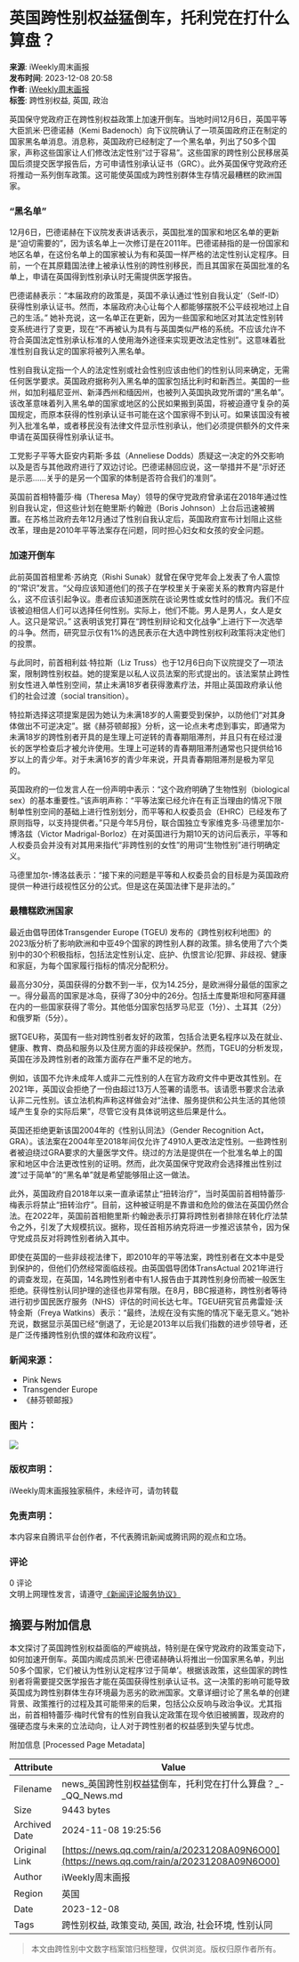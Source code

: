 # 英国跨性别权益猛倒车，托利党在打什么算盘？

**来源**: iWeekly周末画报  
**发布时间**: 2023-12-08 20:58  
**作者**: [iWeekly周末画报](https://news.qq.com/omn/author/8QMd3XtZ6Y0auD%2Ff)  
**标签**: 跨性别权益, 英国, 政治

英国保守党政府正在跨性别权益政策上加速开倒车。当地时间12月6日，英国平等大臣凯米·巴德诺赫（Kemi Badenoch）向下议院确认了一项英国政府正在制定的国家黑名单消息。消息称，英国政府已经制定了一个黑名单，列出了50多个国家，声称这些国家让人们修改法定性别“过于容易”。这些国家的跨性别公民移居英国后须提交医学报告后，方可申请性别承认证书（GRC）。此外英国保守党政府还将推动一系列倒车政策。这可能使英国成为跨性别群体生存情况最糟糕的欧洲国家。

### “黑名单”

12月6日，巴德诺赫在下议院发表讲话表示，英国批准的国家和地区名单的更新是“迫切需要的”，因为该名单上一次修订是在2011年。巴德诺赫指的是一份国家和地区名单，在这份名单上的国家被认为有和英国一样严格的法定性别认定程序。目前，一个在其原籍国法律上被承认性别的跨性别移民，而且其国家在英国批准的名单上，申请在英国得到性别承认时无需提供医学报告。

巴德诺赫表示：“本届政府的政策是，英国不承认通过‘性别自我认定’（Self-ID）获得性别承认证书。然而，本届政府决心让每个人都能够摆脱不公平歧视地过上自己的生活。” 她补充说，这一名单正在更新，因为一些国家和地区对其法定性别转变系统进行了变更，现在“不再被认为具有与英国类似严格的系统。不应该允许不符合英国法定性别承认标准的人使用海外途径来实现更改法定性别”。这意味着批准性别自我认定的国家将被列入黑名单。

性别自我认定指一个人的法定性别或社会性别应该由他们的性别认同来确定，无需任何医学要求。英国政府据称列入黑名单的国家包括比利时和新西兰。美国的一些州，如加利福尼亚州、新泽西州和缅因州，也被列入英国执政党所谓的“黑名单”。该改革意味着列入黑名单的国家或地区的公民如果搬到英国，将被迫遵守复杂的英国规定，而原本获得的性别承认证书可能在这个国家得不到认可。如果该国没有被列入批准名单，或者移民没有法律文件显示性别承认，他们必须提供额外的文件来申请在英国获得性别承认证书。

工党影子平等大臣安内莉斯·多兹（Anneliese Dodds）质疑这一决定的外交影响以及是否与其他政府进行了双边讨论。巴德诺赫回应说，这一举措并不是“示好还是示恶……关乎的是另一个国家的体制是否符合我们的准则”。

英国前首相特蕾莎·梅（Theresa May）领导的保守党政府曾承诺在2018年通过性别自我认定，但这些计划在鲍里斯·约翰逊（Boris Johnson）上台后迅速被搁置。在苏格兰政府去年12月通过了性别自我认定后，英国政府宣布计划阻止这些改革，理由是2010年平等法案存在问题，同时担心妇女和女孩的安全问题。

### 加速开倒车

此前英国首相里希·苏纳克（Rishi Sunak）就曾在保守党年会上发表了令人震惊的“常识”发言。“父母应该知道他们的孩子在学校里关于亲密关系的教育内容是什么，这不应该引起争议。患者应该知道医院在谈论男性或女性时的情况。我们不应该被迫相信人们可以选择任何性别。实际上，他们不能。男人是男人，女人是女人。这只是常识。” 这表明该党打算在“跨性别辩论和文化战争”上进行下一次选举的斗争。然而，研究显示仅有1%的选民表示在大选中跨性别权利政策将决定他们的投票。

与此同时，前首相利兹·特拉斯（Liz Truss）也于12月6日向下议院提交了一项法案，限制跨性别权益。她的提案是以私人议员法案的形式提出的。该法案禁止跨性别女性进入单性别空间，禁止未满18岁者获得激素疗法，并阻止英国政府承认他们的社会过渡（social transition）。

特拉斯选择这项提案是因为她认为未满18岁的人需要受到保护，以防他们“对其身体做出不可逆决定”。据《赫芬顿邮报》分析，这一论点未考虑到事实，即通常为未满18岁的跨性别者开具的是生理上可逆转的青春期阻滞剂，并且只有在经过漫长的医学检查后才被允许使用。生理上可逆转的青春期阻滞剂通常也只提供给16岁以上的青少年。对于未满16岁的青少年来说，开具青春期阻滞剂是极为罕见的。

英国政府的一位发言人在一份声明中表示：“这个政府明确了生物性别（biological sex）的基本重要性。”该声明声称：“平等法案已经允许在有正当理由的情况下限制单性别空间的基础上进行性别划分，而平等和人权委员会（EHRC）已经发布了原则指导，以支持提供者。”只是今年5月份，联合国独立专家维克多·马德里加尔-博洛兹（Victor Madrigal-Borloz）在对英国进行为期10天的访问后表示，平等和人权委员会并没有对其用来指代“非跨性别的女性”的用词“生物性别”进行明确定义。

马德里加尔-博洛兹表示：“接下来的问题是平等和人权委员会的目标是为英国政府提供一种进行歧视性区分的公式。但是这在英国法律下是非法的。”

### 最糟糕欧洲国家

最近由倡导团体Transgender Europe (TGEU) 发布的《跨性别权利地图》的2023版分析了影响欧洲和中亚49个国家的跨性别人群的政策。排名使用了六个类别中的30个积极指标，包括法定性别认定、庇护、仇恨言论/犯罪、非歧视、健康和家庭，为每个国家履行指标的情况分配积分。

最高分30分，英国获得的分数不到一半，仅为14.25分，是欧洲得分最低的国家之一。得分最高的国家是冰岛，获得了30分中的26分。包括土库曼斯坦和阿塞拜疆在内的一些国家获得了零分。其他低分国家包括罗马尼亚（1分）、土耳其（2分）和俄罗斯（5分）。

据TGEU称，英国有一些对跨性别者友好的政策，包括合法更名程序以及在就业、健康、教育、商品和服务以及住房方面的非歧视保护。然而，TGEU的分析发现，英国在涉及跨性别者的政策方面存在严重不足的地方。

例如，该国不允许未成年人或非二元性别的人在官方政府文件中更改其性别。在2021年，英国议会拒绝了一份由超过13万人签署的请愿书。该请愿书要求合法承认非二元性别。该立法机构声称这样做会对“法律、服务提供和公共生活的其他领域产生复杂的实际后果”，尽管它没有具体说明这些后果是什么。

英国还拒绝更新该国2004年的《性别认同法》（Gender Recognition Act，GRA）。该法案在2004年至2018年间仅允许了4910人更改法定性别。一些跨性别者被迫绕过GRA要求的大量医学文件。绕过的方法是提供在一个批准名单上的国家和地区中合法更改性别的证明。然而，此次英国保守党政府会选择推出性别过渡“过于简单”的“黑名单”就是希望能够阻止这一做法。

此外，英国政府自2018年以来一直承诺禁止“扭转治疗”，当时英国前首相特蕾莎·梅表示将禁止“扭转治疗”。目前，这种被证明是不靠谱和危险的做法在英国仍然合法。在2022年，英国前首相鲍里斯·约翰逊表示打算将跨性别者排除在转化疗法禁令之外，引发了大规模抗议。据称，现任首相苏纳克将进一步推迟该禁令，因为保守党成员反对将跨性别者纳入其中。

即使在英国的一些非歧视法律下，即2010年的平等法案，跨性别者在文本中是受到保护的，但他们仍然经常面临歧视。由英国倡导团体TransActual 2021年进行的调查发现，在英国，14名跨性别者中有1人报告由于其跨性别身份而被一般医生拒绝。获得性别认同护理的途径也非常有限。在8月，BBC报道称，跨性别者等待进行初步国民医疗服务（NHS）评估的时间长达七年。TGEU研究官员弗雷娅·沃特金斯（Freya Watkins）表示：“最终，法规在没有实施的情况下毫无意义。”她补充说，数据显示英国已经“倒退了，无论是2013年以后我们指数的进步领导者，还是广泛传播跨性别仇恨的媒体和政府议程”。

### 新闻来源：
- Pink News
- Transgender Europe
- 《赫芬顿邮报》

### 图片：
![](https://inews.gtimg.com/newsapp_bt/0/1012205723968_6694/0)

### 版权声明：
iWeekly周末画报独家稿件，未经许可，请勿转载

### 免责声明：
本内容来自腾讯平台创作者，不代表腾讯新闻或腾讯网的观点和立场。

### 评论
0 评论  
文明上网理性发言，请遵守[《新闻评论服务协议》](https://new.qq.com/static/coralinfo.htm)

## 摘要与附加信息

<!-- tcd_abstract -->
本文探讨了英国跨性别权益面临的严峻挑战，特别是在保守党政府的政策变动下，如何加速开倒车。英国内阁成员凯米·巴德诺赫确认将推出一份国家黑名单，列出50多个国家，它们被认为性别认定程序‘过于简单’。根据该政策，这些国家的跨性别者将需要提交医学报告才能在英国获得性别承认证书。这一决策的影响可能导致英国成为跨性别群体生存环境最为恶劣的欧洲国家。文章详细讨论了黑名单的创建背景、政策推行的过程及其可能带来的后果，包括公众反响与政治争议。尤其指出，前首相特蕾莎·梅时代曾有的性别自我认定政策在现今依旧被搁置，现政府的强硬态度与未来的立法动向，让人对于跨性别者的权益感到失望与忧虑。
<!-- tcd_abstract_end -->

附加信息 [Processed Page Metadata]

| Attribute       | Value                                  |
|-----------------|----------------------------------------|
| Filename        | news_英国跨性别权益猛倒车，托利党在打什么算盘？_-_QQ_News.md                             |
| Size            | 9443 bytes                           |
| Archived Date   | 2024-11-08 19:25:56                             |
| Original Link   | [https://news.qq.com/rain/a/20231208A09N6O00](https://news.qq.com/rain/a/20231208A09N6O00)                       |
| Author          | iWeekly周末画报                               |
| Region          | 英国                               |
| Date            | 2023-12-08                                 |
| Tags            | 跨性别权益, 政策变动, 英国, 政治, 社会环境, 性别认同                                 |
>
> 本文由跨性别中文数字档案馆归档整理，仅供浏览。版权归原作者所有。
>